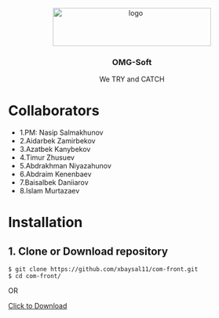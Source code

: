 <p align="center">
    <img src="https://i.postimg.cc/9Qb78sNX/logo.png" alt="logo" width="322" height="78">
</p>

<h3 align="center"><b>OMG-Soft</b></h3>

<p align="center">
     We TRY and CATCH
</p>

# Collaborators

- 1.PM: Nasip Salmakhunov
- 2.Aidarbek Zamirbekov
- 3.Azatbek Kanybekov
- 4.Timur Zhusuev
- 5.Abdrakhman Niyazahunov
- 6.Abdraim Kenenbaev
- 7.Baisalbek Daniiarov
- 8.Islam Murtazaev

# Installation

## 1. Clone or Download repository

```
$ git clone https://github.com/xbaysal11/com-front.git
$ cd com-front/
```

OR

[Click to Download](https://github.com/xbaysal11/com-front/archive/master.zip)

<!-- ## 2. Install packages -->

<!-- ## 3. Start project -->

<!-- Steps:

- 1.`$ rails s`
- 2.Go to [http://localhost:3000/](http://localhost:3000/)

## 4. Install Spree Commerce (Optional)

Steps:

- 1.  Uncomment "Spree" section in Gemfile -->
